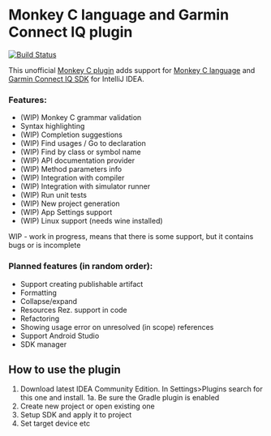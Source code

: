 # Monkey C language and Garmin Connect IQ plugin

[![Build Status](https://travis-ci.org/liias/monkey.svg?branch=master)](https://travis-ci.org/liias/monkey)

This unofficial [Monkey C plugin](https://plugins.jetbrains.com/plugin/8253) adds support for [Monkey C language](https://developer.garmin.com/connect-iq/programmers-guide/monkey-c/) and [Garmin Connect IQ SDK](https://developer.garmin.com/connect-iq/overview/) for IntelliJ IDEA.

### Features:

* (WIP) Monkey C grammar validation
* Syntax highlighting
* (WIP) Completion suggestions
* (WIP) Find usages / Go to declaration
* (WIP) Find by class or symbol name
* (WIP) API documentation provider
* (WIP) Method parameters info
* (WIP) Integration with compiler
* (WIP) Integration with simulator runner
* (WIP) Run unit tests
* (WIP) New project generation
* (WIP) App Settings support
* (WIP) Linux support (needs wine installed)


WIP - work in progress, means that there is some support, but it contains 
bugs or is incomplete


### Planned features (in random order):

* Support creating publishable artifact
* Formatting
* Collapse/expand
* Resources Rez. support in code
* Refactoring
* Showing usage error on unresolved (in scope) references
* Support Android Studio
* SDK manager


## How to use the plugin

1. Download latest IDEA Community Edition. In Settings>Plugins search for this one and install.
1a. Be sure the Gradle plugin is enabled
2. Create new project or open existing one
3. Setup SDK and apply it to project
4. Set target device etc
